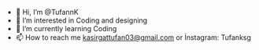 - 👋 Hi, I’m @TufannK
- 👀 I’m interested in Coding and designing
- 🌱 I’m currently learning Coding
- 📫 How to reach me kasirgattufan03@gmail.com or İnstagram: Tufanksg

<!---
TufannK/TufannK is a ✨ special ✨ repository because its `README.md` (this file) appears on your GitHub profile.
You can click the Preview link to take a look at your changes.
--->
